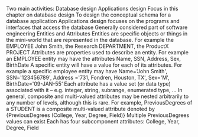 Two main activities:
Database design
Applications design
Focus in this chapter on database design
To design the conceptual schema for a database application
Applications design focuses on the programs and interfaces that access the database
Generally considered part of software engineering
Entities and Attributes
Entities are specific objects or things in the mini-world that are represented in the database.
For example the EMPLOYEE John Smith, the Research DEPARTMENT, the ProductX PROJECT
Attributes are properties used to describe an entity.
For example an EMPLOYEE entity may have the attributes Name, SSN, Address, Sex, BirthDate
A specific entity will have a value for each of its attributes.
For example a specific employee entity may have Name='John Smith', SSN='123456789', Address ='731, Fondren, Houston, TX', Sex='M', BirthDate='09-JAN-55‘
Each attribute has a value set (or data type) associated with it – e.g. integer, string, subrange, enumerated type, …
In general, composite and multi-valued attributes may be nested arbitrarily to any number of levels, although this is rare.
For example, PreviousDegrees of a STUDENT is a composite multi-valued attribute denoted by {PreviousDegrees (College, Year, Degree, Field)}
Multiple PreviousDegrees values can exist
Each has four subcomponent attributes:
College, Year, Degree, Field



